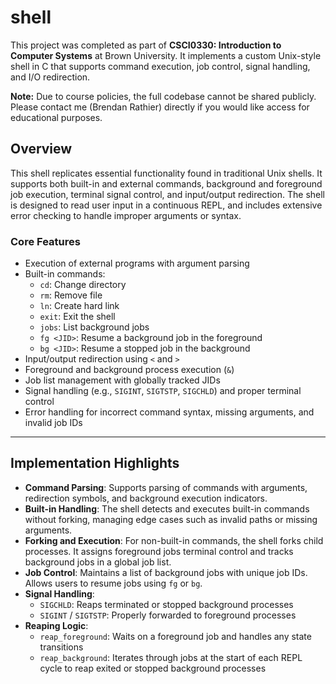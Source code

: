 # shell

This project was completed as part of **CSCI0330: Introduction to Computer Systems** at Brown University. It implements a custom Unix-style shell in C that supports command execution, job control, signal handling, and I/O redirection.

**Note:** Due to course policies, the full codebase cannot be shared publicly. Please contact me (Brendan Rathier) directly if you would like access for educational purposes.


## Overview

This shell replicates essential functionality found in traditional Unix shells. It supports both built-in and external commands, background and foreground job execution, terminal signal control, and input/output redirection. The shell is designed to read user input in a continuous REPL, and includes extensive error checking to handle improper arguments or syntax.

### Core Features

- Execution of external programs with argument parsing
- Built-in commands:
  - `cd`: Change directory
  - `rm`: Remove file
  - `ln`: Create hard link
  - `exit`: Exit the shell
  - `jobs`: List background jobs
  - `fg <JID>`: Resume a background job in the foreground
  - `bg <JID>`: Resume a stopped job in the background
- Input/output redirection using `<` and `>`
- Foreground and background process execution (`&`)
- Job list management with globally tracked JIDs
- Signal handling (e.g., `SIGINT`, `SIGTSTP`, `SIGCHLD`) and proper terminal control
- Error handling for incorrect command syntax, missing arguments, and invalid job IDs

---

## Implementation Highlights

- **Command Parsing**: Supports parsing of commands with arguments, redirection symbols, and background execution indicators.
- **Built-in Handling**: The shell detects and executes built-in commands without forking, managing edge cases such as invalid paths or missing arguments.
- **Forking and Execution**: For non-built-in commands, the shell forks child processes. It assigns foreground jobs terminal control and tracks background jobs in a global job list.
- **Job Control**: Maintains a list of background jobs with unique job IDs. Allows users to resume jobs using `fg` or `bg`.
- **Signal Handling**:
  - `SIGCHLD`: Reaps terminated or stopped background processes
  - `SIGINT` / `SIGTSTP`: Properly forwarded to foreground processes
- **Reaping Logic**:
  - `reap_foreground`: Waits on a foreground job and handles any state transitions
  - `reap_background`: Iterates through jobs at the start of each REPL cycle to reap exited or stopped background processes
